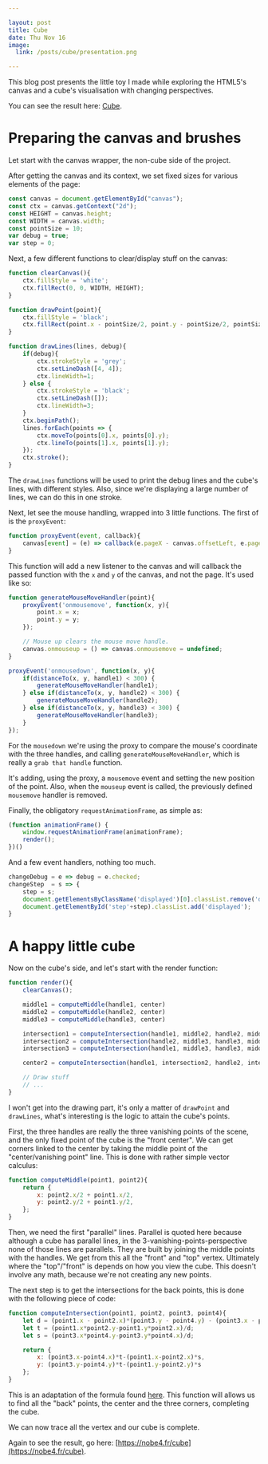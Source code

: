 ```yaml
---

layout: post
title: Cube
date: Thu Nov 16
image:
  link: /posts/cube/presentation.png

---
```


This blog post presents the little toy I made while exploring the HTML5's
canvas and a cube's visualisation with changing perspectives.

You can see the result here: [Cube](https://nobe4.fr/cube/).

# Preparing the canvas and brushes

Let start with the canvas wrapper, the non-cube side of the project.

After getting the canvas and its context, we set fixed sizes for various
elements of the page:

```javascript
const canvas = document.getElementById("canvas");
const ctx = canvas.getContext("2d");
const HEIGHT = canvas.height;
const WIDTH = canvas.width;
const pointSize = 10;
var debug = true;
var step = 0;
```

Next, a few different functions to clear/display stuff on the canvas:

```javascript
function clearCanvas(){
	ctx.fillStyle = 'white';
	ctx.fillRect(0, 0, WIDTH, HEIGHT);
}

function drawPoint(point){
	ctx.fillStyle = 'black';
	ctx.fillRect(point.x - pointSize/2, point.y - pointSize/2, pointSize, pointSize);
}

function drawLines(lines, debug){
	if(debug){
		ctx.strokeStyle = 'grey';
		ctx.setLineDash([4, 4]);
		ctx.lineWidth=1;
	} else {
		ctx.strokeStyle = 'black';
		ctx.setLineDash([]);
		ctx.lineWidth=3;
	}
	ctx.beginPath();
	lines.forEach(points => {
		ctx.moveTo(points[0].x, points[0].y);
		ctx.lineTo(points[1].x, points[1].y);
	});
	ctx.stroke();
}
```

The `drawLines` functions will be used to print the debug lines and the cube's
lines, with different styles. Also, since we're displaying a large number of
lines, we can do this in one stroke.

Next, let see the mouse handling, wrapped into 3 little functions. The first of is the `proxyEvent`:

```javascript
function proxyEvent(event, callback){
	canvas[event] = (e) => callback(e.pageX - canvas.offsetLeft, e.pageY - canvas.offsetTop);
}
```

This function will add a new listener to the canvas and will callback the
passed function with the `x` and `y` of the canvas, and not the page.  It's
used like so:

```javascript
function generateMouseMoveHandler(point){
	proxyEvent('onmousemove', function(x, y){
		point.x = x;
		point.y = y;
	});

	// Mouse up clears the mouse move handle.
	canvas.onmouseup = () => canvas.onmousemove = undefined;
}

proxyEvent('onmousedown', function(x, y){
	if(distanceTo(x, y, handle1) < 300) {
		generateMouseMoveHandler(handle1);
	} else if(distanceTo(x, y, handle2) < 300) {
		generateMouseMoveHandler(handle2);
	} else if(distanceTo(x, y, handle3) < 300) {
		generateMouseMoveHandler(handle3);
	}
});
```

For the `mousedown` we're using the proxy to compare the mouse's coordinate
with the three handles, and calling `generateMouseMoveHandler`, which is really
a `grab that handle` function.

It's adding, using the proxy, a `mousemove` event and setting the new position
of the point. Also, when the `mouseup` event is called, the previously defined
`mousemove` handler is removed.

Finally, the obligatory `requestAnimationFrame`, as simple as:

```javascript
(function animationFrame() {
	window.requestAnimationFrame(animationFrame);
	render();
})()
```

And a few event handlers, nothing too much.

```javascript
changeDebug = e => debug = e.checked;
changeStep  = s => {
	step = s;
	document.getElementsByClassName('displayed')[0].classList.remove('displayed');
	document.getElementById('step'+step).classList.add('displayed');
}
```

# A happy little cube

Now on the cube's side, and let's start with the render function:

```javascript
function render(){
	clearCanvas();

	middle1 = computeMiddle(handle1, center)
	middle2 = computeMiddle(handle2, center)
	middle3 = computeMiddle(handle3, center)

	intersection1 = computeIntersection(handle1, middle2, handle2, middle1)
	intersection2 = computeIntersection(handle2, middle3, handle3, middle2)
	intersection3 = computeIntersection(handle1, middle3, handle3, middle1)

	center2 = computeIntersection(handle1, intersection2, handle2, intersection3);

	// Draw stuff
	// ...
}
```

I won't get into the drawing part, it's only a matter of `drawPoint` and
`drawLines`, what's interesting is the logic to attain the cube's points.

First, the three handles are really the three vanishing points of the scene,
and the only fixed point of the cube is the "front center". We can get corners
linked to the center by taking the middle point of the "center/vanishing point"
line. This is done with rather simple vector calculus:

```javascript
function computeMiddle(point1, point2){
	return {
		x: point2.x/2 + point1.x/2,
		y: point2.y/2 + point1.y/2,
	};
}
```

Then, we need the first "parallel" lines. Parallel is quoted here because
although a cube has parallel lines, in the 3-vanishing-points-perspective none
of those lines are parallels. They are built by joining the middle points with
the handles. We get from this all the "front" and "top" vertex. Ultimately
where the "top"/"front" is depends on how you view the cube. This doesn't
involve any math, because we're not creating any new points.

The next step is to get the intersections for the back points, this is done with the following piece of code:

```javascript
function computeIntersection(point1, point2, point3, point4){
	let d = (point1.x - point2.x)*(point3.y - point4.y) - (point3.x - point4.x)*(point1.y - point2.y);
	let t = (point1.x*point2.y-point1.y*point2.x)/d;
	let s = (point3.x*point4.y-point3.y*point4.x)/d;

	return {
		x: (point3.x-point4.x)*t-(point1.x-point2.x)*s,
		y: (point3.y-point4.y)*t-(point1.y-point2.y)*s
	};
}
```

This is an adaptation of the formula found
[here](https://en.wikipedia.org/wiki/Line%E2%80%93line_intersection#Given_two_points_on_each_line).
This function will allows us to find all the "back" points, the center and the
three corners, completing the cube.

We can now trace all the vertex and our cube is complete.

Again to see the result, go here: [https://nobe4.fr/cube](https://nobe4.fr/cube).
